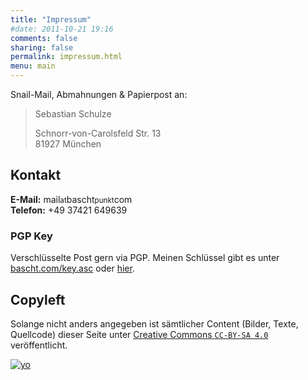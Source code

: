 ```yaml
---
title: "Impressum"
#date: 2011-10-21 19:16
comments: false
sharing: false
permalink: impressum.html
menu: main
---
```


Snail-Mail, Abmahnungen & Papierpost an:

<blockquote>
  Sebastian Schulze<br/>

  Schnorr-von-Carolsfeld Str. 13<br/>
  81927 München
</blockquote>

## Kontakt

**E-Mail:** mail<small>at</small>bascht<small>punkt</small>com<br/>
**Telefon:** +49 37421 649639


### PGP Key

Verschlüsselte Post gern via PGP. Meinen Schlüssel gibt es unter
[bascht.com/key.asc](/key.asc) oder
[hier](http://pgp.mit.edu/pks/lookup?search=0x7406AC3EBC21CEC5).

## Copyleft

Solange nicht anders angegeben ist sämtlicher Content (Bilder, Texte,
Quellcode) dieser Seite unter
[Creative Commons `CC-BY-SA 4.0`](http://creativecommons.org/licenses/by-sa/4.0/deed.en_GB)
veröffentlicht.

[![yo](/images/cc.png)](http://creativecommons.org/licenses/by-sa/4.0/deed.en_GB)
